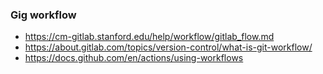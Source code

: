 ### Gig workflow

* https://cm-gitlab.stanford.edu/help/workflow/gitlab_flow.md
* https://about.gitlab.com/topics/version-control/what-is-git-workflow/
* https://docs.github.com/en/actions/using-workflows
